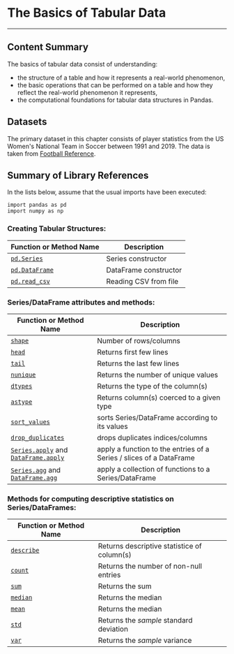 # The Basics of Tabular Data

---

## Content Summary

The basics of tabular data consist of understanding:
* the structure of a table and how it represents a real-world
  phenomenon,
* the basic operations that can be performed on a table and how they
  reflect the real-world phenomenon it represents,
* the computational foundations for tabular data structures in Pandas.

## Datasets

The primary dataset in this chapter consists of player statistics from
the US Women's National Team in Soccer between 1991 and 2019. The data
is taken from [Football
Reference](https://fbref.com/en/comps/106/Womens-World-Cup-Stats).

## Summary of Library References

In the lists below, assume that the usual imports have been executed:
```
import pandas as pd
import numpy as np
```


### Creating Tabular Structures:

|Function or Method Name|Description|
|---|---|
|[`pd.Series`](https://pandas.pydata.org/pandas-docs/stable/reference/api/pandas.Series.html)|Series constructor|
|[`pd.DataFrame`](https://pandas.pydata.org/pandas-docs/stable/reference/api/pandas.DataFrame.html#pandas.DataFrame)|DataFrame constructor|
|[`pd.read_csv`](https://pandas.pydata.org/pandas-docs/stable/reference/api/pandas.read_csv.html)|Reading CSV from file|


### Series/DataFrame attributes and methods:

|Function or Method Name|Description|
|---|---|
|[`shape`](http://pandas.pydata.org/pandas-docs/stable/reference/api/pandas.DataFrame.shape.html)|Number of rows/columns|
|[`head`](https://pandas.pydata.org/pandas-docs/stable/reference/api/pandas.DataFrame.head.html)|Returns first few lines|
|[`tail`](https://pandas.pydata.org/pandas-docs/stable/reference/api/pandas.DataFrame.tail.html)|Returns the last few lines|
|[`nunique`](https://pandas.pydata.org/pandas-docs/stable/reference/api/pandas.DataFrame.nunique.html)|Returns the number of unique values|
|[`dtypes`](https://pandas.pydata.org/pandas-docs/stable/reference/api/pandas.DataFrame.dtypes.html)|Returns the type of the column(s)|
|[`astype`](https://pandas.pydata.org/pandas-docs/stable/reference/api/pandas.DataFrame.astype.html)|Returns column(s) coerced to a given type|
|[`sort_values`](https://pandas.pydata.org/pandas-docs/stable/reference/api/pandas.DataFrame.sort_values.html)|sorts Series/DataFrame according to its values|
|[`drop_duplicates`](https://pandas.pydata.org/pandas-docs/stable/reference/api/pandas.DataFrame.drop_duplicates.html)|drops duplicates indices/columns|
|[`Series.apply`](https://pandas.pydata.org/pandas-docs/stable/reference/api/pandas.Series.apply.html) and [`DataFrame.apply`](https://pandas.pydata.org/pandas-docs/stable/reference/api/pandas.DataFrame.apply.html)|apply a function to the entries of a Series / slices of a DataFrame|
|[`Series.agg`](https://pandas.pydata.org/pandas-docs/stable/reference/api/pandas.Series.agg.html) and [`DataFrame.agg`](https://pandas.pydata.org/pandas-docs/stable/reference/api/pandas.DataFrame.agg.html)|apply a collection of functions to a Series/DataFrame|


### Methods for computing descriptive statistics on Series/DataFrames:

|Function or Method Name|Description|
|---|---|
|[`describe`](https://pandas.pydata.org/pandas-docs/stable/reference/api/pandas.DataFrame.describe.html)|Returns descriptive statistice of column(s)|
|[`count`](https://pandas.pydata.org/pandas-docs/stable/reference/api/pandas.DataFrame.count.html)|Returns the number of non-null entries|
|[`sum`](https://pandas.pydata.org/pandas-docs/stable/reference/api/pandas.DataFrame.sum.html)|Returns the sum|
|[`median`](https://pandas.pydata.org/pandas-docs/stable/reference/api/pandas.DataFrame.median.html)|Returns the median|
|[`mean`](https://pandas.pydata.org/pandas-docs/stable/reference/api/pandas.DataFrame.mean.html)|Returns the median|
|[`std`](https://pandas.pydata.org/pandas-docs/stable/reference/api/pandas.DataFrame.std.html)|Returns the *sample* standard deviation|
|[`var`](https://pandas.pydata.org/pandas-docs/stable/reference/api/pandas.DataFrame.var.html)|Returns the *sample* variance|
